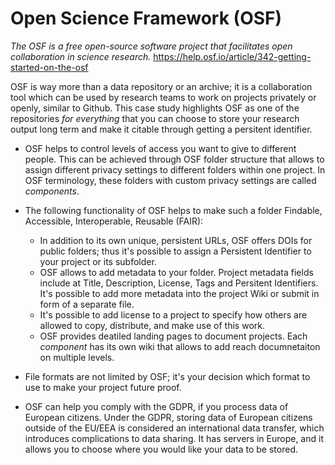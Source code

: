 # Open Science Framework (OSF) 


*The OSF is a free open-source software project that facilitates open collaboration in science research.* https://help.osf.io/article/342-getting-started-on-the-osf  

OSF is way more than a data repository or an archive; it is a collaboration tool which can be used by research teams to work on projects privately or openly, similar to Github. 
This case study highlights OSF as one of the repositories *for everything* that you can choose to store your research output long term and make it citable through getting a persitent identifier. 

- OSF helps to control levels of access you want to give to different people. 
This can be achieved through OSF folder structure that allows to assign different privacy settings to different folders within one project.  In OSF terminology, these folders with custom privacy settings are called *components*.

- The following functionality of OSF helps to make such a folder Findable, Accessible, Interoperable, Reusable (FAIR):
   -  In addition to its own unique, persistent URLs, OSF offers DOIs for public folders; thus it's possible to assign a Persistent Identifier to your project or its subfolder.
  - OSF allows to add metadata to your folder. 
Project metadata fields include at Title, Description, License, Tags and Persitent Identifiers. 
It's possible to add more metadata into the project Wiki or submit in form of a separate file.
  - It's possible to add license to a project to specify how others are allowed to copy, distribute, and make use of this work. 
  - OSF provides deatiled landing pages to document projects. Each *component* has its own wiki that allows to add reach documnetaiton on multiple levels.
 - File formats are not limited by OSF; it's your decision which format to use to make your project future proof. 

- OSF can help you comply with the GDPR, if you process data of European citizens. 
Under the GDPR, storing data of European citizens outside of the EU/EEA is considered an international data transfer, which introduces complications to data sharing. 
It has servers in Europe, and it allows you to choose where you would like your data to be stored.
